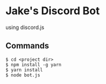 # Jake's Discord Bot
using discord.js

## Commands
```
$ cd <project dir>
$ npm install -g yarn
$ yarn install
$ node bot.js
```

